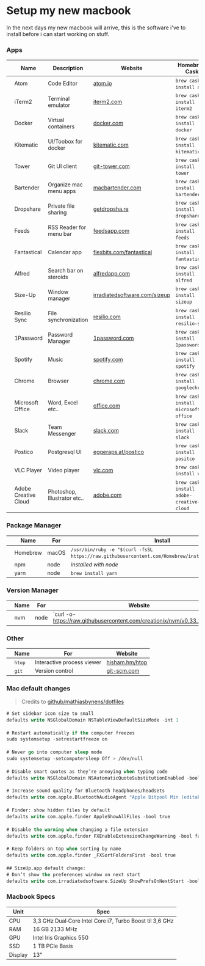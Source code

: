 # Setup my new macbook
In the next days my new macbook will arrive, this is the software i've to install before i can start working on stuff.

### Apps
|      | Name                            | Description           | Website                                                                                                      | Homebrew Cask
| ---- | ------------------------------- | --------------------- | ------------------------------------------------------------------------------------------------------------ | ----------------------------------
| ![](./resources/logos/atom.png)        | Atom                  | Code Editor                  | [atom.io](https://atom.io)                                                    | `brew cask install atom`
| ![](./resources/logos/iterm.png)       | iTerm2                | Terminal emulator            | [iterm2.com](https://www.iterm2.com/)                                         | `brew cask install iterm2`
| ![](./resources/logos/docker.png)      | Docker                | Virtual containers           | [docker.com](https://docker.com)                                              | `brew cask install docker`
| ![](./resources/logos/kitematic.png)   | Kitematic             | UI/Toobox for docker         | [kitematic.com](https://kitematic.com/)                                       | `brew cask install kitematic`
| ![](./resources/logos/tower.png)       | Tower                 | Git UI client                | [git-tower.com](https://www.git-tower.com/mac/)                               | `brew cask install tower`
| ![](./resources/logos/bartender.png)   | Bartender             | Organize mac menu apps       | [macbartender.com](https://www.macbartender.com/)                             | `brew cask install bartender`
| ![](./resources/logos/dropshare.png)   | Dropshare             | Private file sharing         | [getdropsha.re](https://getdropsha.re/)                                       | `brew cask install dropshare`
| ![](./resources/logos/feeds.png)       | Feeds                 | RSS Reader for menu bar      | [feedsapp.com](http://www.feedsapp.com/)                                      | `brew cask install feeds`
| ![](./resources/logos/fantastical.png) | Fantastical           | Calendar app                 | [flexbits.com/fantastical](https://flexibits.com/fantastical)                 | `brew cask install fantastical`
| ![](./resources/logos/alfred.png)      | Alfred                | Search bar on steroids       | [alfredapp.com](https://www.alfredapp.com/)                                   | `brew cask install alfred`
| ![](./resources/logos/sizeup.png)      | Size-Up               | Window manager               | [irradiatedsoftware.com/sizeup](http://www.irradiatedsoftware.com/sizeup/)    | `brew cask install sizeup`
| ![](./resources/logos/resilio.png)     | Resilio Sync          | File synchronization         | [resilio.com](https://www.resilio.com/)                                       | `brew cask install resilio-sync`
| ![](./resources/logos/1password.png)   | 1Password             | Password Manager             | [1password.com](https://1password.com/)                                       | `brew cask install 1password`
| ![](./resources/logos/spotify.png)     | Spotify               | Music                        | [spotify.com](https://www.spotify.com/)                                       | `brew cask install spotify`
| ![](./resources/logos/chrome.png)      | Chrome                | Browser                      | [chrome.com](https://www.chrome.com/)                                         | `brew cask install googlechrome`
| ![](./resources/logos/office.png)      | Microsoft Office      | Word, Excel etc..            | [office.com](https://www.office.com/)                                         | `brew cask install microsoft-office`
| ![](./resources/logos/slack.png)       | Slack                 | Team Messenger               | [slack.com](https://www.slack.com/)                                           | `brew cask install slack`
| ![](./resources/logos/postico.png)     | Postico               | Postgresql UI                | [eggeraps.at/postico](https://eggerapps.at/postico/)                          | `brew cask install positco`
| ![](./resources/logos/vlc.png)         | VLC Player            | Video player                 | [vlc.com](https://www.vlc.com/)                                               | `brew cask install vlc`
| ![](./resources/logos/adobe.png)       | Adobe Creative Cloud  | Photoshop, Illustrator etc.. | [adobe.com](https://www.adobe.com/)                                           | `brew cask install adobe-creative-cloud`

### Package Manager
|      | Name                            | For        | Install
| ---- | ------------------------------- | ---------- | -------
|      | Homebrew                        | macOS      | `/usr/bin/ruby -e "$(curl -fsSL https://raw.githubusercontent.com/Homebrew/install/master/install)"`
|      | npm                             | node       | _installed with node_
|      | yarn                            | node       | `brew install yarn`

### Version Manager
|      | Name                            | For        | Website
| ---- | ------------------------------- | ---------- | -------------------------------------------------------------------------------
|      | nvm                             | node       | `curl -o- https://raw.githubusercontent.com/creationix/nvm/v0.33.1/install.sh | bash`

### Other
|      | Name                            | For        | Website
| ---- | ------------------------------- | ---------- | -------------------------------------------------------------------------------
|      | `htop`                          | Interactive process viewer       | [hisham.hm/htop](https://hisham.hm/htop/)
|      | `git`                           | Version control                  | [git-scm.com](https://git-scm.com/)

### Mac default changes
> Credits to [github/mathiasbynens/dotfiles](https://github.com/mathiasbynens/dotfiles)

```cl
# Set sidebar icon size to small
defaults write NSGlobalDomain NSTableViewDefaultSizeMode -int 1

# Restart automatically if the computer freezes
sudo systemsetup -setrestartfreeze on

# Never go into computer sleep mode
sudo systemsetup -setcomputersleep Off > /dev/null

# Disable smart quotes as they’re annoying when typing code
defaults write NSGlobalDomain NSAutomaticQuoteSubstitutionEnabled -bool false

# Increase sound quality for Bluetooth headphones/headsets
defaults write com.apple.BluetoothAudioAgent "Apple Bitpool Min (editable)" -int 40

# Finder: show hidden files by default
defaults write com.apple.finder AppleShowAllFiles -bool true

# Disable the warning when changing a file extension
defaults write com.apple.finder FXEnableExtensionChangeWarning -bool false

# Keep folders on top when sorting by name
defaults write com.apple.finder _FXSortFoldersFirst -bool true

## SizeUp.app default change:
# Don’t show the preferences window on next start
defaults write com.irradiatedsoftware.SizeUp ShowPrefsOnNextStart -bool false
```

### Macbook Specs
| Unit     | Spec
| -------- | -------------------------
| CPU      | 3,3 GHz Dual‑Core Intel Core i7, Turbo Boost til 3,6 GHz
| RAM      | 16 GB 2133 MHz
| GPU      | Intel Iris Graphics 550
| SSD      | 1 TB PCIe Basis
| Display  | 13"
